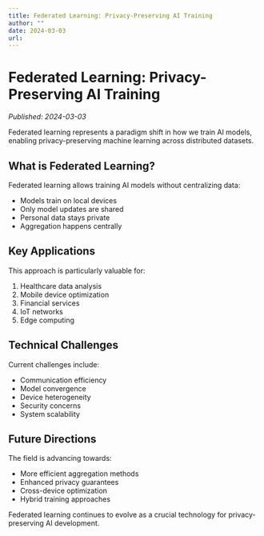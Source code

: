 ```yaml
---
title: Federated Learning: Privacy-Preserving AI Training
author: ""
date: 2024-03-03
url: 
---
```


# Federated Learning: Privacy-Preserving AI Training

*Published: 2024-03-03*

Federated learning represents a paradigm shift in how we train AI models, enabling privacy-preserving machine learning across distributed datasets.

## What is Federated Learning?

Federated learning allows training AI models without centralizing data:

- Models train on local devices
- Only model updates are shared
- Personal data stays private
- Aggregation happens centrally

## Key Applications

This approach is particularly valuable for:

1. Healthcare data analysis
2. Mobile device optimization
3. Financial services
4. IoT networks
5. Edge computing

## Technical Challenges

Current challenges include:

- Communication efficiency
- Model convergence
- Device heterogeneity
- Security concerns
- System scalability

## Future Directions

The field is advancing towards:

- More efficient aggregation methods
- Enhanced privacy guarantees
- Cross-device optimization
- Hybrid training approaches

Federated learning continues to evolve as a crucial technology for privacy-preserving AI development. 